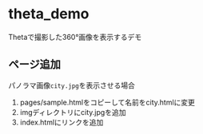 # theta_demo

Thetaで撮影した360°画像を表示するデモ

## ページ追加

パノラマ画像`city.jpg`を表示させる場合

1. pages/sample.htmlをコピーして名前をcity.htmlに変更
1. imgディレクトリにcity.jpgを追加
1. index.htmlにリンクを追加
